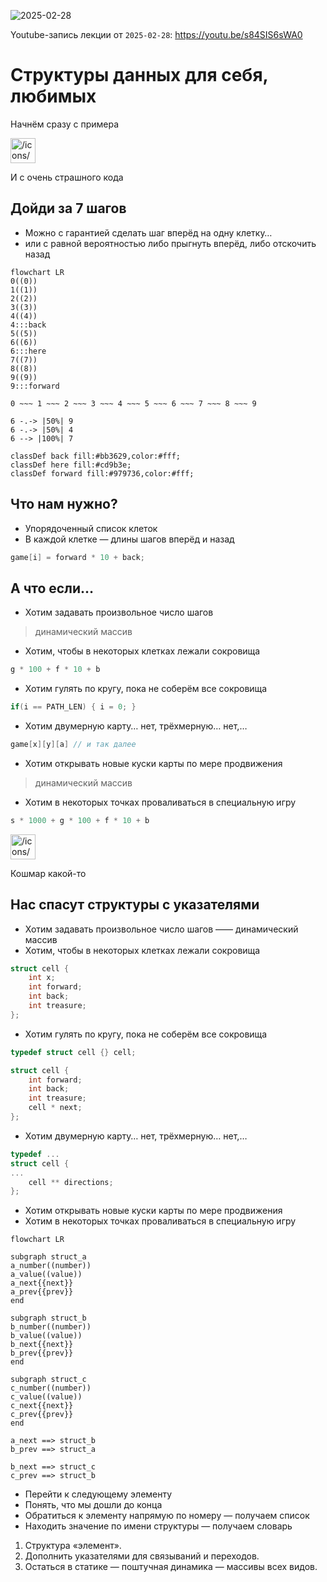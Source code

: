 ![2025-02-28](https://github.com/user-attachments/assets/8e4f008e-7681-429a-a0f8-32d5a44f4586)

Youtube-запись лекции от ```2025-02-28```: https://youtu.be/s84SIS6sWA0

# Структуры данных для себя, любимых

Начнём сразу с примера

<aside>
<img src="/icons/alien_purple.svg" alt="/icons/alien_purple.svg" width="40px" />

И с очень страшного кода

</aside>

## Дойди за 7 шагов

- Можно с гарантией сделать шаг вперёд на одну клетку…
- или с равной вероятностью либо прыгнуть вперёд, либо отскочить назад

```mermaid
flowchart LR
0((0))
1((1))
2((2))
3((3))
4((4))
4:::back
5((5))
6((6))
6:::here
7((7))
8((8))
9((9))
9:::forward

0 ~~~ 1 ~~~ 2 ~~~ 3 ~~~ 4 ~~~ 5 ~~~ 6 ~~~ 7 ~~~ 8 ~~~ 9

6 -.-> |50%| 9
6 -.-> |50%| 4
6 --> |100%| 7

classDef back fill:#bb3629,color:#fff;
classDef here fill:#cd9b3e;
classDef forward fill:#979736,color:#fff;
```

## Что нам нужно?

- Упорядоченный список клеток
- В каждой клетке — длины шагов вперёд и назад

```c
game[i] = forward * 10 + back;
```

## А что если…

- Хотим задавать произвольное число шагов

> динамический массив
> 

- Хотим, чтобы в некоторых клетках лежали сокровища

```c
g * 100 + f * 10 + b
```

- Хотим гулять по кругу, пока не соберём все сокровища

```c
if(i == PATH_LEN) { i = 0; }
```

- Хотим двумерную карту… нет, трёхмерную… нет,…

```c
game[x][y][a] // и так далее
```

- Хотим открывать новые куски карты по мере продвижения

> динамический массив
> 

- Хотим в некоторых точках проваливаться в специальную игру

```c
s * 1000 + g * 100 + f * 10 + b
```

<aside>
<img src="/icons/baseball-cap_red.svg" alt="/icons/baseball-cap_red.svg" width="40px" />

Кошмар какой-то

</aside>

## Нас спасут структуры с указателями

- Хотим задавать произвольное число шагов —— динамический массив
- Хотим, чтобы в некоторых клетках лежали сокровища

```c
struct cell {
	int x;
	int forward;
	int back;
	int treasure;
};
```

- Хотим гулять по кругу, пока не соберём все сокровища

```c
typedef struct cell {} cell;

struct cell {
	int forward;
	int back;
	int treasure;
	cell * next;
};
```

- Хотим двумерную карту… нет, трёхмерную… нет,…

```c
typedef ...
struct cell {
...
	cell ** directions;
};
```

- Хотим открывать новые куски карты по мере продвижения
- Хотим в некоторых точках проваливаться в специальную игру

```mermaid
flowchart LR

subgraph struct_a
a_number((number))
a_value((value))
a_next{{next}}
a_prev{{prev}}
end

subgraph struct_b
b_number((number))
b_value((value))
b_next{{next}}
b_prev{{prev}}
end

subgraph struct_c
c_number((number))
c_value((value))
c_next{{next}}
c_prev{{prev}}
end

a_next ==> struct_b
b_prev ==> struct_a

b_next ==> struct_c
c_prev ==> struct_b

```

- Перейти к следующему элементу
- Понять, что мы дошли до конца
- Обратиться к элементу напрямую по номеру — получаем список
- Находить значение по имени структуры — получаем словарь

1. Структура «элемент».
2. Дополнить указателями для связываний и переходов.
3. Остаться в статике — поштучная динамика — массивы всех видов.
